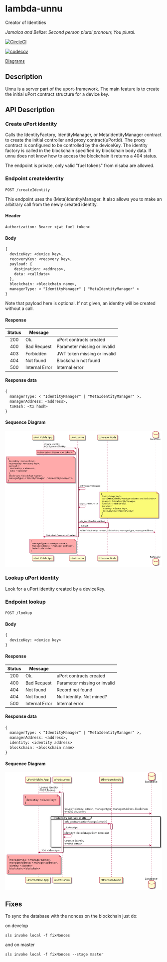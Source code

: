 # lambda-unnu
Creator of Identities

_Jamaica and Belize: Second person plural pronoun; You plural._

[![CircleCI](https://circleci.com/gh/uport-project/lambda-unnu.svg?style=svg&circle-token=f536b0a56ba4f26afaf4b2d4dbf29962e9357108)](https://circleci.com/gh/uport-project/lambda-unnu)


[![codecov](https://codecov.io/gh/uport-project/lambda-unnu/branch/master/graph/badge.svg?token=dM67JrwqVX)](https://codecov.io/gh/uport-project/lambda-unnu)


[Diagrams](./diagrams/README.md)

## Description
Unnu is a server part of the uport-framework. The main feature is to create the initial uPort contract structure for a device key.

## API Description

### Create uPort identity
Calls the IdentityFactory, IdentityManager, or MetaIdentityManager contract to create the initial controller and proxy contract(uPortId). The proxy contract is configured to be controlled by the deviceKey. The identity factory is called in the blockchain specified by blockchain body data. If unnu does not know how to access the blockchain it returns a 404 status.

The endpoint is private, only valid "fuel tokens" from nisaba are allowed.

### Endpoint createIdentity

`POST /createIdentity`

This endpoint uses the (Meta)IdentityManager. It also allows you to make an arbitrary call from the newly created identity.

#### Header
```
Authorization: Bearer <jwt fuel token>
```

#### Body
```
{
  deviceKey: <device key>,
  recoveryKey: <recovery key>,
  payload: {
    destination: <address>,
    data: <calldata>
  },
  blockchain: <blockchain name>,
  managerType: < "IdentityManager" | "MetaIdentityManager" >
}
```
Note that payload here is optional. If not given, an identity will be created without a call.

#### Response

| Status |     Message    |                               |
|:------:|----------------|-------------------------------|
| 200    | Ok.            | uPort contracts created       |
| 400    | Bad Request    | Parameter missing or invalid  |
| 403    | Forbidden      | JWT token missing or invalid  |
| 404    | Not found      | Blockchain not found          |
| 500    | Internal Error | Internal error                |

#### Response data
```
{
  managerType: < "IdentityManager" | "MetaIdentityManager" >,
  managerAddress: <address>,
  txHash: <tx hash>
}
```

#### Sequence Diagram

![createIdentity seq diagram](./diagrams/img/createIdentity.seq.png)


### Lookup uPort identity
Look for a uPort identity created by a deviceKey.

### Endpoint lookup

`POST /lookup`

#### Body
```
{
  deviceKey: <device key>
}
```

#### Response

| Status |     Message    |                               |
|:------:|----------------|-------------------------------|
| 200    | Ok.            | uPort contracts created       |
| 400    | Bad Request    | Parameter missing or invalid  |
| 404    | Not found      | Record not found              |
| 404    | Not found      | Null identity. Not mined?     |
| 500    | Internal Error | Internal error                |

#### Response data
```
{
  managerType: < "IdentityManager" | "MetaIdentityManager" >,
  managerAddress: <address>,
  identity: <identity address>
  blockchain: <blockchain name>
}
```

#### Sequence Diagram

![lookup seq diagram](./diagrams/img/lookup.seq.png)


## Fixes
To sync the database with the nonces on the blockchain just do:

on develop
```
sls invoke local -f fixNonces
```

and on master
```
sls invoke local -f fixNonces --stage master
```







